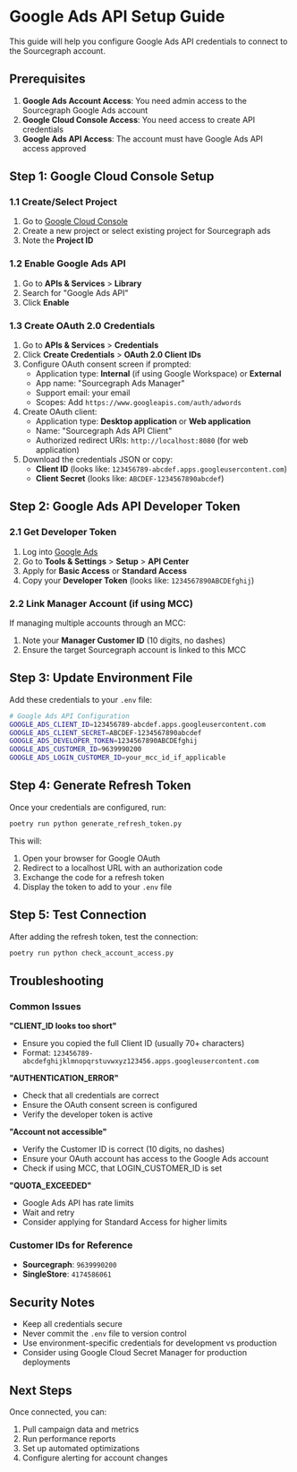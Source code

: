 # Google Ads API Setup Guide

This guide will help you configure Google Ads API credentials to connect to the Sourcegraph account.

## Prerequisites

1. **Google Ads Account Access**: You need admin access to the Sourcegraph Google Ads account
2. **Google Cloud Console Access**: You need access to create API credentials
3. **Google Ads API Access**: The account must have Google Ads API access approved

## Step 1: Google Cloud Console Setup

### 1.1 Create/Select Project
1. Go to [Google Cloud Console](https://console.cloud.google.com/)
2. Create a new project or select existing project for Sourcegraph ads
3. Note the **Project ID**

### 1.2 Enable Google Ads API
1. Go to **APIs & Services** > **Library**
2. Search for "Google Ads API"
3. Click **Enable**

### 1.3 Create OAuth 2.0 Credentials
1. Go to **APIs & Services** > **Credentials**
2. Click **Create Credentials** > **OAuth 2.0 Client IDs**
3. Configure OAuth consent screen if prompted:
   - Application type: **Internal** (if using Google Workspace) or **External**
   - App name: "Sourcegraph Ads Manager"
   - Support email: your email
   - Scopes: Add `https://www.googleapis.com/auth/adwords`
4. Create OAuth client:
   - Application type: **Desktop application** or **Web application**
   - Name: "Sourcegraph Ads API Client"
   - Authorized redirect URIs: `http://localhost:8080` (for web application)
5. Download the credentials JSON or copy:
   - **Client ID** (looks like: `123456789-abcdef.apps.googleusercontent.com`)
   - **Client Secret** (looks like: `ABCDEF-1234567890abcdef`)

## Step 2: Google Ads API Developer Token

### 2.1 Get Developer Token
1. Log into [Google Ads](https://ads.google.com/)
2. Go to **Tools & Settings** > **Setup** > **API Center**
3. Apply for **Basic Access** or **Standard Access**
4. Copy your **Developer Token** (looks like: `1234567890ABCDEfghij`)

### 2.2 Link Manager Account (if using MCC)
If managing multiple accounts through an MCC:
1. Note your **Manager Customer ID** (10 digits, no dashes)
2. Ensure the target Sourcegraph account is linked to this MCC

## Step 3: Update Environment File

Add these credentials to your `.env` file:

```bash
# Google Ads API Configuration
GOOGLE_ADS_CLIENT_ID=123456789-abcdef.apps.googleusercontent.com
GOOGLE_ADS_CLIENT_SECRET=ABCDEF-1234567890abcdef
GOOGLE_ADS_DEVELOPER_TOKEN=1234567890ABCDEfghij
GOOGLE_ADS_CUSTOMER_ID=9639990200
GOOGLE_ADS_LOGIN_CUSTOMER_ID=your_mcc_id_if_applicable
```

## Step 4: Generate Refresh Token

Once your credentials are configured, run:

```bash
poetry run python generate_refresh_token.py
```

This will:
1. Open your browser for Google OAuth
2. Redirect to a localhost URL with an authorization code
3. Exchange the code for a refresh token
4. Display the token to add to your `.env` file

## Step 5: Test Connection

After adding the refresh token, test the connection:

```bash
poetry run python check_account_access.py
```

## Troubleshooting

### Common Issues

**"CLIENT_ID looks too short"**
- Ensure you copied the full Client ID (usually 70+ characters)
- Format: `123456789-abcdefghijklmnopqrstuvwxyz123456.apps.googleusercontent.com`

**"AUTHENTICATION_ERROR"**
- Check that all credentials are correct
- Ensure the OAuth consent screen is configured
- Verify the developer token is active

**"Account not accessible"**
- Verify the Customer ID is correct (10 digits, no dashes)
- Ensure your OAuth account has access to the Google Ads account
- Check if using MCC, that LOGIN_CUSTOMER_ID is set

**"QUOTA_EXCEEDED"**
- Google Ads API has rate limits
- Wait and retry
- Consider applying for Standard Access for higher limits

### Customer IDs for Reference
- **Sourcegraph**: `9639990200`
- **SingleStore**: `4174586061`

## Security Notes

- Keep all credentials secure
- Never commit the `.env` file to version control
- Use environment-specific credentials for development vs production
- Consider using Google Cloud Secret Manager for production deployments

## Next Steps

Once connected, you can:
1. Pull campaign data and metrics
2. Run performance reports
3. Set up automated optimizations
4. Configure alerting for account changes
